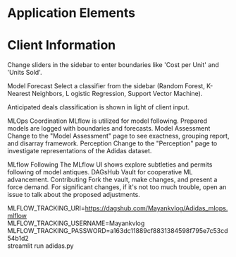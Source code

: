 #   Application Elements

#  Client Information


Change sliders in the sidebar to enter boundaries 
like 'Cost per Unit' and 'Units Sold'.


Model Forecast
Select a classifier from the sidebar (Random Forest, K-Nearest Neighbors, L
ogistic Regression, Support Vector Machine).


Anticipated deals classification is shown in light of client input.


MLOps Coordination
MLflow is utilized for model following.
Prepared models are logged with boundaries and forecasts.
Model Assessment
Change to the "Model Assessment" page to see exactness, grouping
report, and disarray framework.
Perception
Change to the "Perception" page to investigate representations of the Adidas dataset.

MLflow Following
The MLflow UI shows explore subtleties and permits following of model antiques.
DAGsHub Vault for cooperative ML advancement.
Contributing
Fork the vault, make changes, and present a force demand.
For significant changes, if it's not too much trouble, open an issue to talk about the proposed adjustments.



MLFLOW_TRACKING_URI=https://dagshub.com/Mayankvlog/Adidas_mlops.mlflow \
MLFLOW_TRACKING_USERNAME=Mayankvlog \
MLFLOW_TRACKING_PASSWORD=a163dc11889cf8831384598f795e7c53cd54b1d2 \
streamlit run adidas.py
